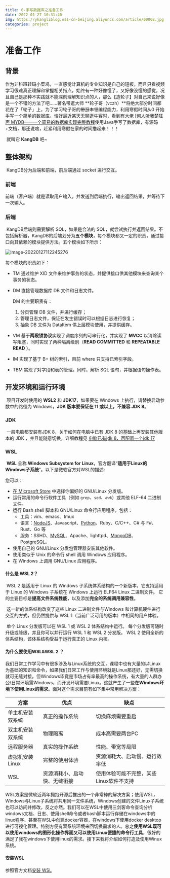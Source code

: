 ```yaml
---
title: 0-手写数据库之准备工作
date: 2022-01-27 10:31:40
img: https://ykangliblog.oss-cn-beijing.aliyuncs.com/article/00002.jpg
categories: project
---
```


# 准备工作

## 背景

​		作为非科班转码小菜鸡，一直感觉计算机的专业知识是自己的短板，而且只看视频学习很难真正理解和掌握相关指点，始终有一种好像懂了，又好像没懂的感觉，况且自己是那种不实践就不能深刻理解知识点的人，那么【造轮子】对自己来说好像是一个不错的方法了吧......著名带逛大师 **轮子哥（vczh）**将绝大部分时间都花在了「轮子」上，为了学习轮子哥的~~带逛本领~~编程能力，利用寒假时间从0 开始手写一个简单的数据库。恰好最近某天无聊逛牛客时，看到有大佬 [[何人听我楚狂声 MYDB——一个简易的数据库实现完整教程](https://www.nowcoder.com/discuss/825665?source_id=profile_create_nctrack&channel=-1)使用Java手写了数据库，有源码+文档，那还说啥，赶紧利用寒假在家的时间撸起来！！！

​		就叫它 **KangDB** 吧~

## 整体架构

​		KangDB分为后端和前端，前后端通过 socket 进行交互。

### 前端

​		前端（客户端）就是读取用户输入，并发送到后端执行，输出返回结果，并等待下一次输入。

### 后端

​		KangDB后端则需要解析 SQL，如果是合法的 SQL，就尝试执行并返回结果。不包括解析器，KangDB的后端划分为**五个模块**，每个模块都又一定的职责，通过接口向其依赖的模块提供方法。五个模块如下所示：

![image-20220127112245276](https://ykangliblog.oss-cn-beijing.aliyuncs.com/article/image-20220127112245276.png)

每个模块的职责如下：

-  TM 通过维护 XID 文件来维护事务的状态，并提供接口供其他模块来查询某个事务的状态。 

- DM 直接管理数据库 DB 文件和日志文件。

  DM 的主要职责有：

  1. 分页管理 DB 文件，并进行缓存；

  2) 管理日志文件，保证在发生错误时可以根据日志进行恢复；
  3) 抽象 DB 文件为 DataItem 供上层模块使用，并提供缓存。 

- VM 基于**两段锁协议**实现了调度序列的可串行化，并实现了 **MVCC** 以消除读写阻塞，同时实现了两种隔离级别（**READ COMMITTED** 和 **REPEATABLE READ** ）。

-  IM 实现了基于 B+ 树的索引，目前 where 只支持已索引字段。 

- TBM 实现了对字段和表的管理。同时，解析 SQL 语句，并根据语句操作表。

## 开发环境和运行环境

​		项目开发时使用的 **WSL2** 和 **JDK17**，如果要在 Windows 上执行，请替换启动参数中的路径为 Windows，**JDK 版本要保证在 11 或以上，不兼容 JDK 8**。

### JDK

​		一般电脑都安装有JDK 8，关于如何在电脑中已有 JDK 8 的基础上再安装其他版本的 JDK ，并且能随意切换，详细教程见 [电脑已有jdk 8，再配置一个jdk 17](https://ykangli.top/2022/01/26/JDK-Configuration/)

### WSL

​		**WSL** 全称 **Windows Subsystem for Linux**，官方翻译“**适用于Linux的Windows子系统**”。以下是微软官方对WSL的描述:

您可以：

- [在 Microsoft Store](https://aka.ms/wslstore) 中选择你偏好的 GNU/Linux 分发版。
- 运行常用的命令行软件工具（例如 `grep`、`sed`、`awk`）或其他 ELF-64 二进制文件。
- 运行 Bash shell 脚本和 GNU/Linux 命令行应用程序，包括：
  - 工具：vim、emacs、tmux
  - 语言：[NodeJS](https://docs.microsoft.com/zh-cn/windows/nodejs/setup-on-wsl2)、Javascript、[Python](https://docs.microsoft.com/zh-cn/windows/python/web-frameworks)、Ruby、C/C++、C# 与 F#、Rust、Go 等
  - 服务：SSHD、[MySQL](https://docs.microsoft.com/zh-cn/windows/wsl/tutorials/wsl-database)、Apache、lighttpd、[MongoDB](https://docs.microsoft.com/zh-cn/windows/wsl/tutorials/wsl-database)、[PostgreSQL](https://docs.microsoft.com/zh-cn/windows/wsl/tutorials/wsl-database)。
- 使用自己的 GNU/Linux 分发包管理器安装其他软件。
- 使用类似于 Unix 的命令行 shell 调用 Windows 应用程序。
- 在 Windows 上调用 GNU/Linux 应用程序。

#### 什么是 WSL 2？

​		WSL 2 是适用于 Linux 的 Windows 子系统体系结构的一个新版本，它支持适用于 Linux 的 Windows 子系统在 Windows 上运行 ELF64 Linux 二进制文件。 它的主要目标是**提高文件系统性能**，以及添加**完全的系统调用兼容性**。

​		这一新的体系结构改变了这些 Linux 二进制文件与Windows 和计算机硬件进行交互的方式，但仍然提供与 WSL 1（当前广泛可用的版本）中相同的用户体验。

​		单个 Linux 分发版可以在 WSL 1 或 WSL 2 体系结构中运行。 每个分发版可随时升级或降级，并且你可以并行运行 WSL 1 和 WSL 2 分发版。 WSL 2 使用全新的体系结构，该体系结构受益于运行真正的 Linux 内核。

#### 为什么要使用WSL&WSL 2 ？

​		我们日常工作学习中有很多涉及与Linux系统的交互，课程中也有大量的以Linux为基础的知识和命令，如果我们日常工作与使用环境就是Linux那还好，无需切换就可无缝对接。但Windows毕竟是市场占有率最高的操作系统，有大量的人群办公\日常环境需Windows，而开发环境需要Linux。这就产生了一些**在Windows环境下使用Linux的需求**。面对这个需求目前有如下集中常用解决方案：

| 方案             | 优点                         | 缺点                                    |
| ---------------- | ---------------------------- | --------------------------------------- |
| 单主机安装双系统 | 真正的操作系统               | 切换麻烦需要重启                        |
| 双主机安装双系统 | 物理隔离                     | 成本高需要两台PC                        |
| 远程服务器       | 真实的操作系统               | 性能、带宽等局限                        |
| 虚拟机安装Linux  | 完整的使用体验               | 资源消耗大、启动慢、运行效率低          |
| WSL              | 资源消耗小、启动快、无缝衔接 | 使用体验可能不完整，某些Linux软件不支持 |

WSL方案是微软近两年拥抱开源后推出的一个非常棒的解决方案；使用WSL，Windows与Linux子系统将共用同一文件系统，Windows创建的文件Linux子系统也可以访问并修改，反之亦然。我们可以在WSL中使用三剑客命令查询分析windows文档、日志、使用shell命令或者bash脚本运行存储在windows中的linux程序、甚至在WSL中创建docker容器，在windows下使用docker desktop进行可视化管理。特别方便有双系统环境来回切换需求的人。总之**使用WSL既可以使用windows的图形化操作界面又可以使用Linux便捷的命令行工具**，很好的满足了我在windows下使用linux的需求。接下来我将介绍如何打造及使用Winux系统。

#### 安装WSL

参照官方文档[安装 WSL](https://docs.microsoft.com/zh-cn/windows/wsl/install)
